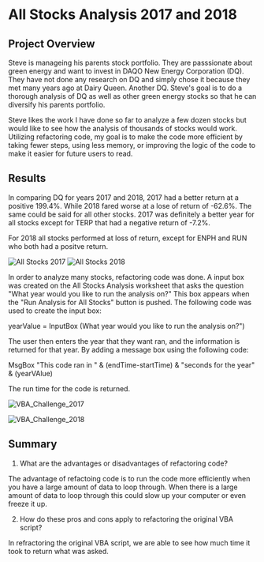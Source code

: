 # All Stocks Analysis 2017 and 2018

## Project Overview

Steve is manageing his parents stock portfolio. They are passsionate about green energy and want to invest in DAQO New Energy Corporation (DQ). They have not done any research on DQ and simply chose it because they met many years ago at Dairy Queen. Another DQ. Steve's goal is to do a thorough analysis of DQ as well as other green energy stocks so that he can diversify his parents portfolio. 

Steve likes the work I have done so far to analyze a few dozen stocks but would like to see how the analysis of thousands of stocks would work. Utilizing refactoring code, my goal is to make the code more efficient by taking fewer steps, using less memory, or improving the logic of the code to make it easier for future users to read.

## Results

In comparing DQ for years 2017 and 2018, 2017 had a better return at a positive 199.4%. While 2018 fared worse at a lose of return of -62.6%. The same could be said for all other stocks. 2017 was definitely a better year for all stocks except for TERP that had a negative return of -7.2%.

For 2018 all stocks performed at loss of return, except for ENPH and RUN who both had a positve return. 

![All Stocks 2017](https://user-images.githubusercontent.com/100816778/158927782-6498ec71-20ea-4c9f-b025-1991ff6bb3d3.png)
![All Stocks 2018](https://user-images.githubusercontent.com/100816778/158927792-97c94d16-6f34-40d3-8581-c2405dd00fec.png)

In order to analyze many stocks, refactoring code was done. A input box was created on the All Stocks Analysis worksheet that asks the question "What year would you like to run the analysis on?" This box appears when the "Run Analysis for All Stocks" button is pushed. The following code was used to create the input box:

yearValue = InputBox (What year would you like to run the analysis on?")

The user then enters the year that they want ran, and the information is returned for that year. By adding a message box using the following code:

MsgBox "This code ran in " & (endTime-startTime) & "seconds for the year" & (yearVAlue)

The run time for the code is returned. 

![VBA_Challenge_2017](https://user-images.githubusercontent.com/100816778/158929595-22cfa97f-0667-4c98-b4da-c500773e7da6.png)

![VBA_Challenge_2018](https://user-images.githubusercontent.com/100816778/158929606-68af48ad-9be3-41fe-b141-791258404cc5.PNG)

## Summary
1. What are the advantages or disadvantages of refactoring code?

The advantage of refactoing code is to run the code more efficiently when you have a large amount of data to loop through. When there is a large amount of data to loop through this could slow up your computer or even freeze it up.

2. How do these pros and cons apply to refactoring the original VBA script?

In refractoring the original VBA script, we are able to see how much time it took to return what was asked. 
